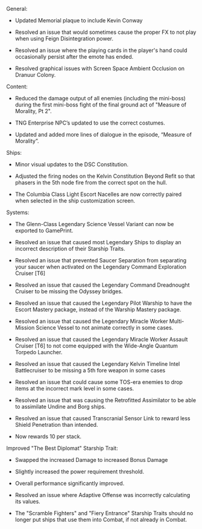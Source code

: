 General:

   * Updated Memorial plaque to include Kevin Conway

   * Resolved an issue that would sometimes cause the proper FX to not play when using 
     Feign Disintegration power.

   * Resolved an issue where the playing cards in the player's hand could occasionally 
    persist after the emote has ended.

   * Resolved graphical issues with Screen Space Ambient Occlusion on Dranuur Colony.

 
Content:

   * Reduced the damage output of all enemies (including the mini-boss) during the first 
    mini-boss fight of the final ground act of "Measure of Morality, Pt 2".

   * TNG Enterprise NPC’s updated to use the correct costumes.

   * Updated and added more lines of dialogue in the episode, “Measure of Morality”.

 
Ships:

   * Minor visual updates to the DSC Constitution.

   * Adjusted the firing nodes on the Kelvin Constitution Beyond Refit so that phasers 
    in the 5th node fire from the correct spot on the hull.

   * The Columbia Class Light Escort Nacelles are now correctly paired when selected 
    in the ship customization screen.

 
Systems:

   * The Glenn-Class Legendary Science Vessel Variant can now be exported to GamePrint.

   * Resolved an issue that caused most Legendary Ships to display an incorrect
    description of their Starship Traits.

   * Resolved an issue that prevented Saucer Separation from separating your saucer 
    when activated on the Legendary Command Exploration Cruiser [T6]

   * Resolved an issue that caused the Legendary Command Dreadnought Cruiser to be missing the Odyssey bridges.

   * Resolved an issue that caused the Legendary Pilot Warship to have the Escort Mastery package, 
    instead of the Warship Mastery package.

   * Resolved an issue that caused the Legendary Miracle Worker Multi-Mission Science Vessel 
    to not animate correctly in some cases.

   * Resolved an issue that caused the Legendary Miracle Worker Assault Cruiser [T6] to not come 
    equipped with the Wide-Angle Quantum Torpedo Launcher.

   * Resolved an issue that caused the Legendary Kelvin Timeline Intel Battlecruiser 
    to be missing a 5th fore weapon in some cases

   * Resolved an issue that could cause some TOS-era enemies to drop items at the incorrect 
    mark level in some cases.

   * Resolved an issue that was causing the Retrofitted Assimilator to be able to assimilate 
    Undine and Borg ships.

   * Resolved an issue that caused Transcranial Sensor Link to reward less Shield Penetration than intended.
   *  Now rewards 10 per stack.

Improved "The Best Diplomat" Starship Trait:

   * Swapped the increased Damage to increased Bonus Damage

   * Slightly increased the power requirement threshold.

   * Overall performance significantly improved.

* Resolved an issue where Adaptive Offense was incorrectly calculating its values.

* The "Scramble Fighters" and "Fiery Entrance" Starship Traits should no longer put ships that use them into Combat, if not already in Combat.

